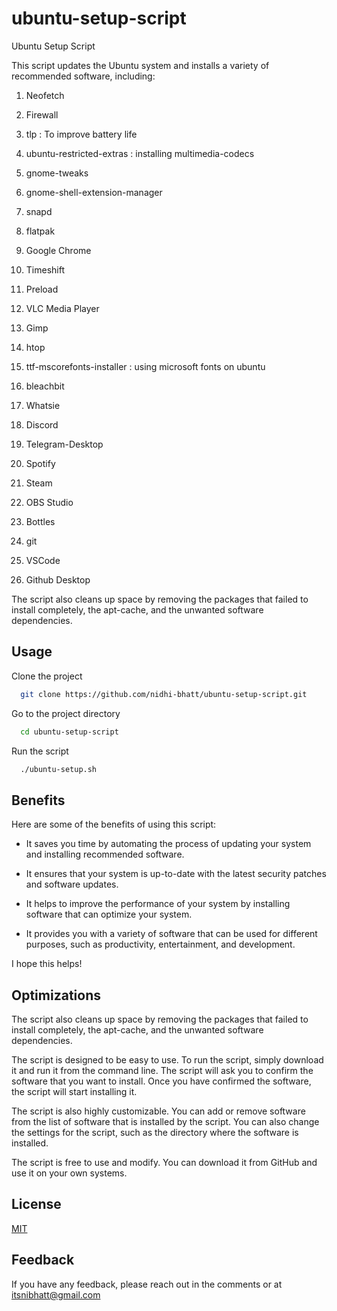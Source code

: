 # ubuntu-setup-script

Ubuntu Setup Script

This script updates the Ubuntu system and installs a variety of recommended software, including:

1. Neofetch

2. Firewall

3. tlp : To improve battery life

4. ubuntu-restricted-extras : installing multimedia-codecs

5. gnome-tweaks

6. gnome-shell-extension-manager

7. snapd

8. flatpak

9. Google Chrome

10. Timeshift
    
11. Preload

12. VLC Media Player

13. Gimp

14. htop

15. ttf-mscorefonts-installer : using microsoft fonts on ubuntu

16. bleachbit

17. Whatsie

18. Discord

19. Telegram-Desktop

20. Spotify

21. Steam

22. OBS Studio

23. Bottles

24. git

25. VSCode

26. Github Desktop

   
The script also cleans up space by removing the packages that failed to install completely, the apt-cache, and the unwanted software dependencies.


## Usage

Clone the project

```bash
  git clone https://github.com/nidhi-bhatt/ubuntu-setup-script.git
```

Go to the project directory

```bash
  cd ubuntu-setup-script
```

Run the script

```bash
  ./ubuntu-setup.sh
```


## Benefits

Here are some of the benefits of using this script:

- It saves you time by automating the process of updating your system and installing recommended software.

- It ensures that your system is up-to-date with the latest security patches and software updates.

- It helps to improve the performance of your system by installing software that can optimize your system.

- It provides you with a variety of software that can be used for different purposes, such as productivity, entertainment, and development.

I hope this helps!

## Optimizations

The script also cleans up space by removing the packages that failed to install completely, the apt-cache, and the unwanted software dependencies.

The script is designed to be easy to use. To run the script, simply download it and run it from the command line. The script will ask you to confirm the software that you want to install. Once you have confirmed the software, the script will start installing it.

The script is also highly customizable. You can add or remove software from the list of software that is installed by the script. You can also change the settings for the script, such as the directory where the software is installed.

The script is free to use and modify. You can download it from GitHub and use it on your own systems.
## License

[MIT](https://choosealicense.com/licenses/mit/)


## Feedback

If you have any feedback, please reach out in the comments or at itsnibhatt@gmail.com


